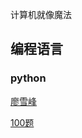 计算机就像魔法


## 编程语言

### python

[廖雪峰](https://liaoxuefeng.com/books/python/advanced/slice/index.html)

[100题](https://github.com/zhiwehu/Python-programming-exercises/blob/master/100%2B%20Python%20challenging%20programming%20exercises%20for%20Python%203.md)














